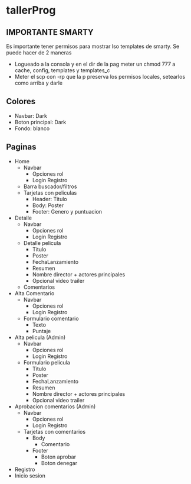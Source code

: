 # tallerProg

## IMPORTANTE SMARTY

Es importante tener permisos para mostrar lso templates de smarty.
Se puede hacer de 2 maneras

+ Logueado a la consola y en el dir de la pag meter un chmod 777 a cache, config, templates y templates_c
+ Meter el scp con -rp que la p preserva los permisos locales, setearlos como arriba y darle


## Colores

+ Navbar: Dark
+ Boton principal: Dark
+ Fondo: blanco

## Paginas
+ Home
    + Navbar
        + Opciones rol
        + Login Registro
    + Barra buscador/filtros
    + Tarjetas con peliculas
        + Header: Titulo
        + Body: Poster
        + Footer: Genero y puntuacion
+ Detalle
    + Navbar
        + Opciones rol
        + Login Registro
    + Detalle pelicula
        + Titulo
        + Poster
        + FechaLanzamiento
        + Resumen
        + Nombre director + actores principales
        + Opcional video trailer
    + Comentarios
+ Alta Comentario
    + Navbar
        + Opciones rol
        + Login Registro
    + Formulario comentario
        + Texto
        + Puntaje
+ Alta pelicula (Admin)
    + Navbar
        + Opciones rol
        + Login Registro
    + Formulario pelicula
        + Titulo
        + Poster
        + FechaLanzamiento
        + Resumen
        + Nombre director + actores principales
        + Opcional video trailer
+ Aprobacion comentarios (Admin)
    + Navbar
        + Opciones rol
        + Login Registro
    + Tarjetas con comentarios
        + Body
            + Comentario
        + Footer
            + Boton aprobar
            + Boton denegar
+ Registro
+ Inicio sesion